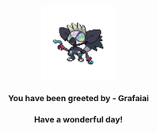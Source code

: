 <p align="center">
    <img src="https://raw.githubusercontent.com/PokeAPI/sprites/master/sprites/pokemon/945.png" width="150" height="150">
</p>
<h3 align="center">You have been greeted by - <b>Grafaiai</b></h3>
<h3 align="center">Have a wonderful day!</h3>

